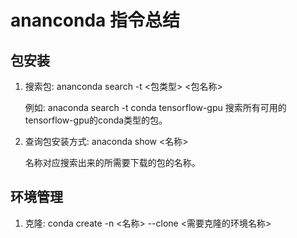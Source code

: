 # ananconda 指令总结

## 包安装

1. 搜索包: ananconda search -t <包类型> <包名称>
    
    例如: anaconda search -t conda tensorflow-gpu 搜索所有可用的tensorflow-gpu的conda类型的包。

2. 查询包安装方式: anaconda show <名称>

    名称对应搜索出来的所需要下载的包的名称。

## 环境管理

1. 克隆: conda create -n <名称> --clone <需要克隆的环境名称>